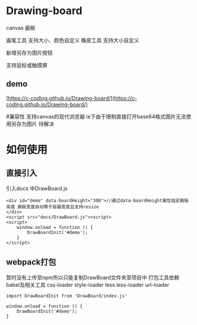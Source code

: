 # Drawing-board
canvas 画板

画笔工具 支持大小、颜色自定义
橡皮工具 支持大小自定义

新增另存为图片按钮


支持鼠标或触摸屏

## demo
[https://c-coding.github.io/Drawing-board/](https://c-coding.github.io/Drawing-board/)

#兼容性
支持canvas的现代浏览器
ie下由于限制直接打开base64格式图片无法使用另存为图片 待解决

# 如何使用
## 直接引入
引入docs 中DrawBoard.js
```
<div id="demo" data-boardHeight="300">//通过data-boardHeight属性指定画板高度 画板宽度自动等于容器宽度且支持resize
</div>
<script src="docs/DrawBoard.js"><script>
<script>
    window.onload = function () {
        DrawBoardInit('#demo');
    }
</script>
```
## webpack打包
暂时没有上传至npm所以只能复制DrawBoard文件夹至项目中
打包工具依赖 babel及相关工具 css-loader style-loader less less-loader url-loader
```
import DrawBoardInit from 'DrawBoard/index.js'

window.onload = function () {
    DrawBoardInit('#demo');
}
```